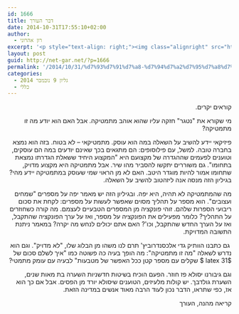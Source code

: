 ```yaml
---
id: 1666
title: דבר העורך
date: 2014-10-31T17:55:10+02:00
author:
  - רון אהרוני
excerpt: '<p style="text-align: right;"><img class="alignright" src="http://net-gar.net/wp-content/uploads/2014/01/orech.jpg" alt="רון אהרוני,הפקולטה למתמטיקה, הטכניון" width="81" height="81" />פיזיקאי יידע להשיב על השאלה במה הוא עוסק. מתמטיקאי - לא בטוח.  מה שהמתמטיקה לא תהיה, היא יפה. "איך לשלם סכום של 31 שקלים עם מספר קטן ככל האפשר של מטבעות", הוכחה בשיטות חדשניות להשערה בת מאות שנים, כל זה ועוד בגיליון הנוכחי, קריאה מהנה.</p>'
layout: post
guid: http://net-gar.net/?p=1666
permalink: '/2014/10/31/%d7%93%d7%91%d7%a8-%d7%94%d7%a2%d7%95%d7%a8%d7%9a-9/'
categories:
  - גליון 9 נובמבר 2014
  - כללי
---
```

<p style="direction: rtl;">
  קוראים יקרים.
</p>

<p style="direction: rtl;">
  מי שקורא את "נטגר" חזקה עליו שהוא אוהב מתמטיקה. אבל האם הוא יודע מה זו מתמטיקה?
</p>

<p style="direction: rtl;">
  פיזיקאי יידע להשיב על השאלה במה הוא עוסק. מתמטיקאי &#8211; לא בטוח. בזה הוא נמצא בחברה טובה. למשל, עם פילוסופים: הם מתגאים בכך שאינם יודעים במה הם עוסקים, וטוענים לפעמים שההגדרה של מקצועם היא "המקצוע היחיד ששאלת הגדרתו נמצאת בתחומו". גם משוררים יתקשו להסביר מהו שיר. אבל מתמטיקה היא מקצוע מדויק, שתחומו אמור להיות מוגדר היטב. האם לא מן הראוי שמי שעוסק במתמטיקה יידע מהי? בגיליון הזה מנסה אנה ליזהטוב להשיב על השאלה.
</p>

<p style="direction: rtl;">
  מה שהמתמטיקה לא תהיה, היא יפה. ובגיליון הזה יש מאמר יפה על מספרים "שמחים ועצובים". הוא מספר על תהליך מסוים שאפשר לעשות על מספרים: לקחת את סכום ריבועי הספרות שלהם. זוהי פונקציה מן המספרים הטבעיים לעצמם. מה קורה כשחוזרים על התהליך? כלומר מפעילים את הפונקציה על מספר, ואז על ערך הפונקציה שהתקבל, ואז על הערך החדש שהתקבל, וכו'? האם אתם יכולים לנחש מה יקרה? במאמר ניתנת התשובה המדויקת.
</p>

<p style="direction: rtl;">
   גם כתבנו הוותיק גדי אלכסנדרוביץ' תרם לנו משהו מן הבלוג שלו, "לא מדויק". וגם הוא נדרש לשאלה "מה זו מתמטיקה": מה הופך בעיה כה פשוטה כמו "איך לשלם סכום של $latex 31 $ שקלים עם מספר קטן ככל האפשר של מטבעות" לבעיה עם עומק מתמטי?
</p>

<p style="direction: rtl;">
  וגם גיבורנו יסולא פז חוזר. הפעם הוכיח בשיטות חדשניות השערה בת מאות שנים, השערת גולדבך. יש קולות מלעיזים, הטוענים שיסולא יורד מן הפסים. אבל אם כך הוא אז, כפי שתראו, הדבר נכון לעוד הרבה מאוד אנשים במדינה הזאת.
</p>

<p style="direction: rtl;">
  קריאה מהנה, העורך
</p>
